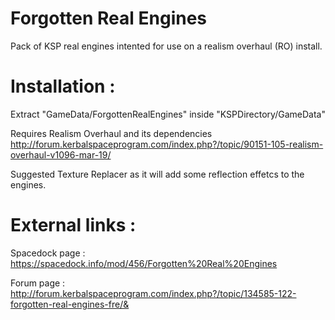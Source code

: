 # Forgotten Real Engines
Pack of KSP real engines intented for use on a realism overhaul (RO) install.

# Installation :

Extract "GameData/ForgottenRealEngines" inside "KSPDirectory/GameData"

Requires
Realism Overhaul and its dependencies http://forum.kerbalspaceprogram.com/index.php?/topic/90151-105-realism-overhaul-v1096-mar-19/

Suggested
Texture Replacer as it will add some reflection effetcs to the engines.

# External links :

Spacedock page : https://spacedock.info/mod/456/Forgotten%20Real%20Engines 

Forum page : http://forum.kerbalspaceprogram.com/index.php?/topic/134585-122-forgotten-real-engines-fre/&
